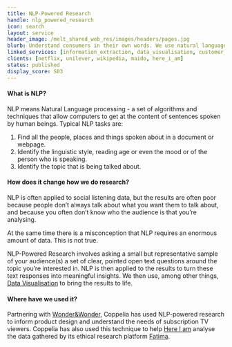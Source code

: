 ```yaml
---
title: NLP-Powered Research
handle: nlp_powered_research
icon: search
layout: service
header_image: /melt_shared_web_res/images/headers/pages.jpg
blurb: Understand consumers in their own words. We use natural language processing on well-structured open ended survey questions to bring you closer to the consumer’s perspective. They get to speak their minds. You get to make sense of it.
linked_services: [information_extraction, data_visualisation, customer_segmentation]
clients: [netflix, unilever, wikipedia, maido, here_i_am]
status: published
display_score: S03
---
```


#### What is NLP?

NLP means Natural Language processing - a set of algorithms and techniques that allow computers to get at the content of sentences spoken by human beings. Typical NLP tasks are:

1. Find all the people, places and things spoken about in a document or webpage.
2. Identify the linguistic style, reading age or even the mood  or of the person who is speaking.
3. Identify the topic that is being talked about.

#### How does it change how we do research?

NLP is often applied to social listening data, but the results are often poor because people don’t always talk about what you want them to talk about, and because you often don’t know who the audience is that you’re analysing.

At the same time there is a misconception that NLP requires an enormous amount of data. This is not true.

NLP-Powered Research involves asking a small but representative sample of your audience(s) a set of clear, pointed open text questions around the topic you’re interested in. NLP is then applied to the results to turn these text responses into meaningful insights. We then use, among other things, [Data Visualisation](/services/data_visualisation) to bring the results to life.

#### Where have we used it?

Partnering with [Wonder&Wonder](/melt_members/mark_potts), Coppelia has used NLP-powered research to inform product design and understand the needs of subscription TV viewers. Coppelia has also used this technique to help [Here I am](https://www.hereiamstudio.com) analyse the data gathered by its ethical research platform [Fatima](https://www.hereiamstudio.com/fatima).
